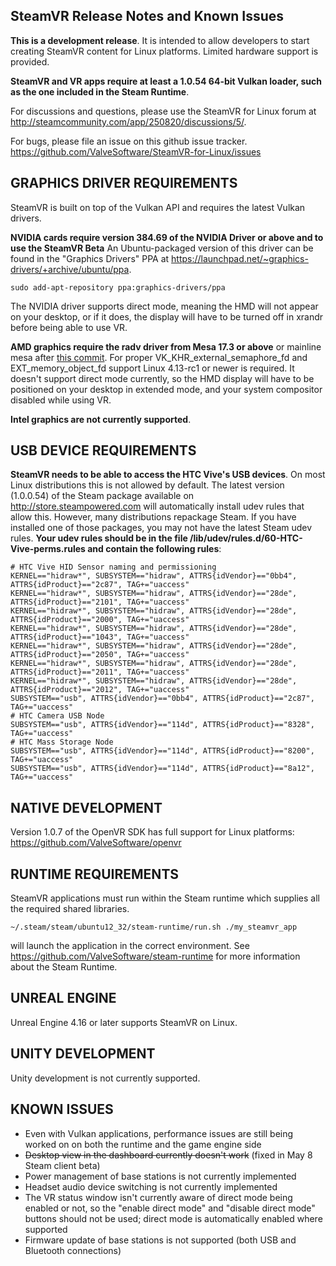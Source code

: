 ## SteamVR Release Notes and Known Issues

**This is a development release**. It is intended to allow developers to start creating SteamVR content for Linux platforms. Limited hardware support is provided.

**SteamVR and VR apps require at least a 1.0.54 64-bit Vulkan loader, such as the one included in the Steam Runtime**.

For discussions and questions, please use the SteamVR for Linux forum at http://steamcommunity.com/app/250820/discussions/5/.

For bugs, please file an issue on this github issue tracker. https://github.com/ValveSoftware/SteamVR-for-Linux/issues

## GRAPHICS DRIVER REQUIREMENTS

SteamVR is built on top of the Vulkan API and requires the latest Vulkan drivers. 

**NVIDIA cards require version 384.69 of the NVIDIA Driver or above and to use the SteamVR Beta** An Ubuntu-packaged version of this driver can be found in the "Graphics Drivers" PPA at https://launchpad.net/~graphics-drivers/+archive/ubuntu/ppa.

```
sudo add-apt-repository ppa:graphics-drivers/ppa
```

The NVIDIA driver supports direct mode, meaning the HMD will not appear on your desktop, or if it does, the display will have to be turned off in xrandr before being able to use VR.

**AMD graphics require the radv driver from Mesa 17.3 or above** or mainline mesa after [this commit](https://cgit.freedesktop.org/mesa/mesa/commit/?id=bfed189ee0ddfe9aad2c8732094434b7e1c5166d). For proper VK_KHR_external_semaphore_fd and EXT_memory_object_fd support Linux 4.13-rc1 or newer is required. It doesn't support direct mode currently, so the HMD display will have to be positioned on your desktop in extended mode, and your system compositor disabled while using VR.
 
**Intel graphics are not currently supported**.

## USB DEVICE REQUIREMENTS

**SteamVR needs to be able to access the HTC Vive's USB devices**. On most Linux distributions this is not allowed by default. The latest version (1.0.0.54) of the Steam package available on http://store.steampowered.com will automatically install udev rules that allow this. However, many distributions repackage Steam. If you have installed one of those packages, you may not have the latest Steam udev rules. **Your udev rules should be in the file /lib/udev/rules.d/60-HTC-Vive-perms.rules and contain the following rules**:

```
# HTC Vive HID Sensor naming and permissioning
KERNEL=="hidraw*", SUBSYSTEM=="hidraw", ATTRS{idVendor}=="0bb4", ATTRS{idProduct}=="2c87", TAG+="uaccess"
KERNEL=="hidraw*", SUBSYSTEM=="hidraw", ATTRS{idVendor}=="28de", ATTRS{idProduct}=="2101", TAG+="uaccess"
KERNEL=="hidraw*", SUBSYSTEM=="hidraw", ATTRS{idVendor}=="28de", ATTRS{idProduct}=="2000", TAG+="uaccess"
KERNEL=="hidraw*", SUBSYSTEM=="hidraw", ATTRS{idVendor}=="28de", ATTRS{idProduct}=="1043", TAG+="uaccess"
KERNEL=="hidraw*", SUBSYSTEM=="hidraw", ATTRS{idVendor}=="28de", ATTRS{idProduct}=="2050", TAG+="uaccess"
KERNEL=="hidraw*", SUBSYSTEM=="hidraw", ATTRS{idVendor}=="28de", ATTRS{idProduct}=="2011", TAG+="uaccess"
KERNEL=="hidraw*", SUBSYSTEM=="hidraw", ATTRS{idVendor}=="28de", ATTRS{idProduct}=="2012", TAG+="uaccess"
SUBSYSTEM=="usb", ATTRS{idVendor}=="0bb4", ATTRS{idProduct}=="2c87", TAG+="uaccess"
# HTC Camera USB Node
SUBSYSTEM=="usb", ATTRS{idVendor}=="114d", ATTRS{idProduct}=="8328", TAG+="uaccess"
# HTC Mass Storage Node
SUBSYSTEM=="usb", ATTRS{idVendor}=="114d", ATTRS{idProduct}=="8200", TAG+="uaccess"
SUBSYSTEM=="usb", ATTRS{idVendor}=="114d", ATTRS{idProduct}=="8a12", TAG+="uaccess"
```

## NATIVE DEVELOPMENT

Version 1.0.7 of the OpenVR SDK has full support for Linux platforms: https://github.com/ValveSoftware/openvr

## RUNTIME REQUIREMENTS

SteamVR applications must run within the Steam runtime which supplies all the required shared libraries. 

    ~/.steam/steam/ubuntu12_32/steam-runtime/run.sh ./my_steamvr_app

will launch the application in the correct environment. See https://github.com/ValveSoftware/steam-runtime for more information about the Steam Runtime.

## UNREAL ENGINE

Unreal Engine 4.16 or later supports SteamVR on Linux.

## UNITY DEVELOPMENT

Unity development is not currently supported.

## KNOWN ISSUES
* Even with Vulkan applications, performance issues are still being worked on on both the runtime and the game engine side
* ~~Desktop view in the dashboard currently doesn't work~~ (fixed in May 8 Steam client beta)
* Power management of base stations is not currently implemented
* Headset audio device switching is not currently implemented
* The VR status window isn't currently aware of direct mode being enabled or not, so the "enable direct mode" and "disable direct mode" buttons should not be used; direct mode is automatically enabled where supported
* Firmware update of base stations is not supported (both USB and Bluetooth connections)
